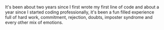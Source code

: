 It's been about two years since I first wrote my first line of code and about a year since I started coding professionally, it's been a fun filled experience full of hard work, commitment, rejection, doubts, imposter syndrome and every other mix of emotions.